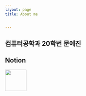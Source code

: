 ```yaml
---
layout: page
title: About me


---
```


## 컴퓨터공학과 20학번 문예진

## Notion
<a href="https://comfortable-gum-f47.notion.site/Console-WriteLine-5e3673deca274652b4b00ae715b645f7"><img src="https://imghub.insilicogen.com/media/photos/lbj_notion_0.png" width="70" height="70"/></a>
